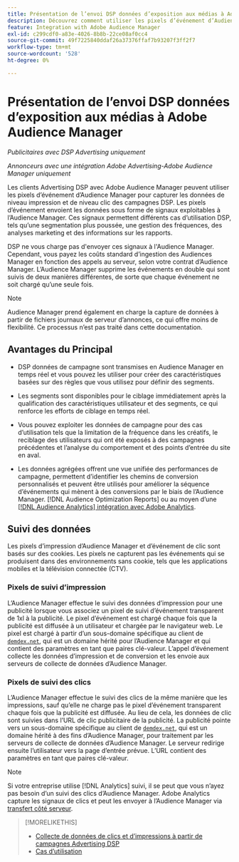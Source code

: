 ```yaml
---
title: Présentation de l’envoi DSP données d’exposition aux médias à Adobe Audience Manager
description: Découvrez comment utiliser les pixels d’événement d’Audience Manager pour capturer les données de niveau impression et de clic des campagnes Advertising DSP
feature: Integration with Adobe Audience Manager
exl-id: c299cdf0-a83e-4026-8b8b-22ce08af0cc4
source-git-commit: 49f7225840ddaf26a37376ffaf7b93207f3ff2f7
workflow-type: tm+mt
source-wordcount: '528'
ht-degree: 0%

---
```


# Présentation de l’envoi DSP données d’exposition aux médias à Adobe Audience Manager

*Publicitaires avec DSP Advertising uniquement*

*Annonceurs avec une intégration Adobe Advertising-Adobe Audience Manager uniquement*

Les clients Advertising DSP avec Adobe Audience Manager peuvent utiliser les pixels d’événement d’Audience Manager pour capturer les données de niveau impression et de niveau clic des campagnes DSP. Les pixels d’événement envoient les données sous forme de signaux exploitables à l’Audience Manager. Ces signaux permettent différents cas d’utilisation DSP, tels qu’une segmentation plus poussée, une gestion des fréquences, des analyses marketing et des informations sur les rapports.

DSP ne vous charge pas d&#39;envoyer ces signaux à l&#39;Audience Manager. Cependant, vous payez les coûts standard d’ingestion des Audiences Manager en fonction des appels au serveur, selon votre contrat d’Audience Manager. L’Audience Manager supprime les événements en double qui sont suivis de deux manières différentes, de sorte que chaque événement ne soit chargé qu’une seule fois.

>[!NOTE]
>
> Audience Manager prend également en charge la capture de données à partir de fichiers journaux de serveur d’annonces, ce qui offre moins de flexibilité. Ce processus n’est pas traité dans cette documentation.

## Avantages du Principal

* DSP données de campagne sont transmises en Audience Manager en temps réel et vous pouvez les utiliser pour créer des caractéristiques basées sur des règles que vous utilisez pour définir des segments.

* Les segments sont disponibles pour le ciblage immédiatement après la qualification des caractéristiques utilisateur et des segments, ce qui renforce les efforts de ciblage en temps réel.

* Vous pouvez exploiter les données de campagne pour des cas d’utilisation tels que la limitation de la fréquence dans les créatifs, le reciblage des utilisateurs qui ont été exposés à des campagnes précédentes et l’analyse du comportement et des points d’entrée du site en aval.

* Les données agrégées offrent une vue unifiée des performances de campagne, permettent d’identifier les chemins de conversion personnalisés et peuvent être utilisés pour améliorer la séquence d’événements qui mènent à des conversions par le biais de l’Audience Manager. [!DNL Audience Optimization Reports] ou au moyen d’une [[!DNL Audience Analytics] intégration avec Adobe Analytics](/help/integrations/audience-manager/audience-analytics.md).

## Suivi des données

Les pixels d’impression d’Audience Manager et d’événement de clic sont basés sur des cookies. Les pixels ne capturent pas les événements qui se produisent dans des environnements sans cookie, tels que les applications mobiles et la télévision connectée (CTV).<!-- Verify if this is still correct. -->

### Pixels de suivi d’impression

L’Audience Manager effectue le suivi des données d’impression pour une publicité lorsque vous associez un pixel de suivi d’événement transparent de 1xl à la publicité. Le pixel d’événement est chargé chaque fois que la publicité est diffusée à un utilisateur et chargée par le navigateur web. Le pixel est chargé à partir d’un sous-domaine spécifique au client de [`demdex.net`](https://experienceleague.adobe.com/docs/audience-manager/user-guide/reference/demdex-calls.html), qui est un domaine hérité pour l’Audience Manager et qui contient des paramètres en tant que paires clé-valeur. L’appel d’événement collecte les données d’impression et de conversion et les envoie aux serveurs de collecte de données d’Audience Manager.

### Pixels de suivi des clics

L’Audience Manager effectue le suivi des clics de la même manière que les impressions, sauf qu’elle ne charge pas le pixel d’événement transparent chaque fois que la publicité est diffusée. Au lieu de cela, les données de clic sont suivies dans l’URL de clic publicitaire de la publicité. La publicité pointe vers un sous-domaine spécifique au client de [`demdex.net`](https://experienceleague.adobe.com/docs/audience-manager/user-guide/reference/demdex-calls.html), qui est un domaine hérité à des fins d’Audience Manager, pour traitement par les serveurs de collecte de données d’Audience Manager. Le serveur redirige ensuite l’utilisateur vers la page d’entrée prévue. L’URL contient des paramètres en tant que paires clé-valeur.

>[!NOTE]
>
>Si votre entreprise utilise [!DNL Analytics] suivi, il se peut que vous n’ayez pas besoin d’un suivi des clics d’Audience Manager. Adobe Analytics capture les signaux de clics et peut les envoyer à l’Audience Manager via [transfert côté serveur](https://experienceleague.adobe.com/docs/analytics/admin/admin-tools/server-side-forwarding/ssf.html).

>[!MORELIKETHIS]
>
>* [Collecte de données de clics et d’impressions à partir de campagnes Advertising DSP](collect.md)
>* [Cas d’utilisation](use-cases.md)
